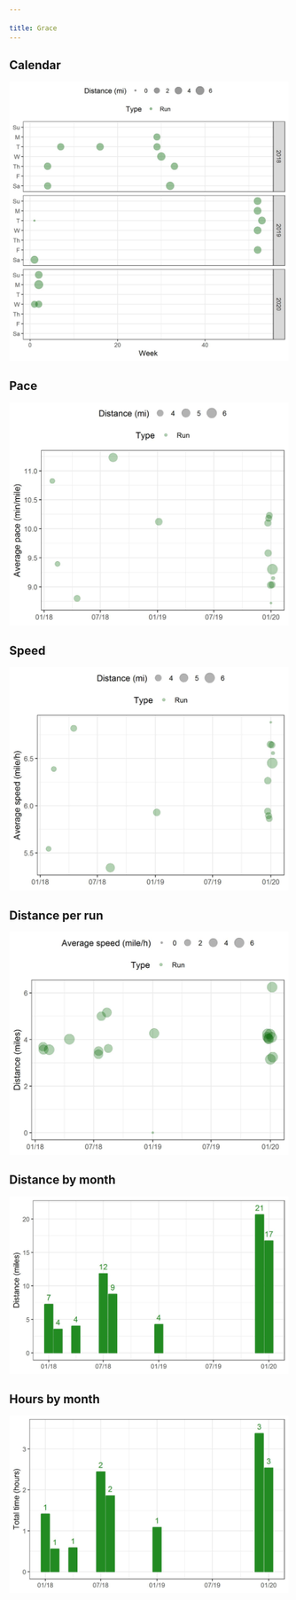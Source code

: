 ```yaml
---

title: Grace
---
```




## Calendar
![](plots/Grace-distance-calendar.jpg)


## Pace
![](plots/Grace-pace-with-trend.jpg)


## Speed
![](plots/Grace-speed-with-trend.jpg)


## Distance per run
![](plots/Grace-distance-per-run.jpg)


## Distance by month
![](plots/Grace-distance-by-month.jpg)


## Hours by month
![](plots/Grace-time-by-month.jpg)
